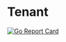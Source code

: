 # Tenant

[![Go Report Card](https://goreportcard.com/badge/decentralized-cloud/Tenant)](https://goreportcard.com/report/decentralized-cloud/Tenant)

